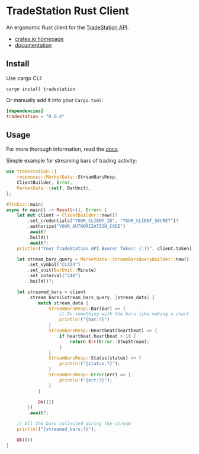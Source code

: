 # TradeStation Rust Client

An ergonomic Rust client for the [TradeStation API](https://www.tradestation.com/platforms-and-tools/trading-api/).

* [crates.io homepage](https://crates.io/crates/tradestation)
* [documentation](https://docs.rs/tradestation/latest/tradestation)

Install
---
Use cargo CLI:
```
cargo install tradestation
```

Or manually add it into your `Cargo.toml`:
```toml
[dependencies]
tradestation = "0.0.4"
```

Usage
---

For more thorough information, read the [docs](https://docs.rs/tradestation/latest/tradestation/).

Simple example for streaming bars of trading activity:
```rust
use tradestation::{
    responses::MarketData::StreamBarsResp,
    ClientBuilder, Error,
    MarketData::{self, BarUnit},
};

#[tokio::main]
async fn main() -> Result<(), Error> {
    let mut client = ClientBuilder::new()?
        .set_credentials("YOUR_CLIENT_ID", "YOUR_CLIENT_SECRET")?
        .authorize("YOUR_AUTHORIZATION_CODE")
        .await?
        .build()
        .await?;
    println!("Your TradeStation API Bearer Token: {:?}", client.token);

    let stream_bars_query = MarketData::StreamBarsQueryBuilder::new()
        .set_symbol("CLX24")
        .set_unit(BarUnit::Minute)
        .set_interval("240")
        .build()?;

    let streamed_bars = client
        .stream_bars(&stream_bars_query, |stream_data| {
            match stream_data {
                StreamBarsResp::Bar(bar) => {
                    // Do something with the bars like making a chart
                    println!("{bar:?}")
                }
                StreamBarsResp::Heartbeat(heartbeat) => {
                    if heartbeat.heartbeat > 10 {
                        return Err(Error::StopStream);
                    }
                }
                StreamBarsResp::Status(status) => {
                    println!("{status:?}");
                }
                StreamBarsResp::Error(err) => {
                    println!("{err:?}");
                }
            }

            Ok(())
        })
        .await?;

    // All the bars collected during the stream
    println!("{streamed_bars:?}");

    Ok(())
}
```
